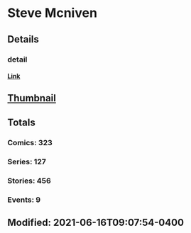 # Steve  Mcniven 
## Details
### detail
#### [Link](http://marvel.com/comics/creators/9484/steve_mcniven?utm_campaign=apiRef&utm_source=225578a89fc76f3d20fbffda5d17a88d)
## [Thumbnail](http://i.annihil.us/u/prod/marvel/i/mg/2/b0/4bc5e6cea79dd.jpg)
## Totals
### Comics: 323
### Series: 127
### Stories: 456
### Events: 9
## Modified: 2021-06-16T09:07:54-0400